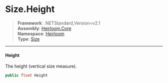 # Size.Height

> **Framework**: .NETStandard,Version=v2.1  
> **Assembly**: [Heirloom.Core][0]  
> **Namespace**: [Heirloom][0]  
> **Type**: [Size][1]  

--------------------------------------------------------------------------------

#### Height

The height (vertical size measure).

```cs
public float Height
```

[0]: ../Heirloom.Core.md
[1]: Heirloom.Size.md
